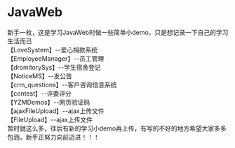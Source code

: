 # JavaWeb
新手一枚，这是学习JavaWeb时做一些简单小demo，只是想记录一下自己的学习生活而已<br>
【LoveSystem】--爱心捐款系统<br>
【EmployeeManager】--员工管理<br>
【dromitorySys】--学生宿舍登记<br>
【NoticeMS】--发公告<br>
【crm_questions】--客户咨询信息系统<br>
【contest】--评委评分<br>
【YZMDemos】--网页验证码<br>
【ajaxFileUpload】--ajax上传文件<br>
【FileUpload】--ajax上传文件<br>
暂时就这么多，往后有新的学习小demo再上传，有写的不好的地方希望大家多多包涵，新手正努力向前迈进！！！<br>

